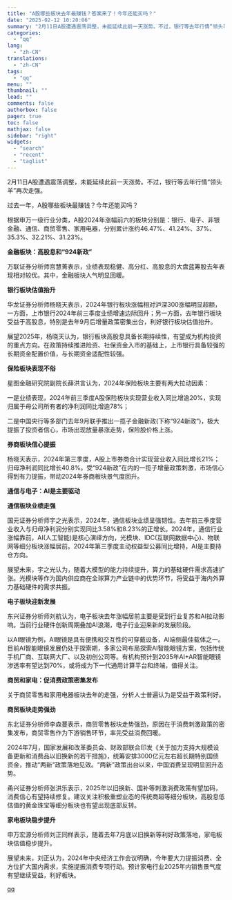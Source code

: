 ```yaml
---
title: "A股哪些板块去年最赚钱？答案来了！今年还能买吗？"
date: "2025-02-12 10:20:06"
summary: "2月11日A股遭遇震荡调整，未能延续此前一天涨势。不过，银行等去年行情“领头羊”再次走强。过去一年，..."
categories:
  - "qq"
lang:
  - "zh-CN"
translations:
  - "zh-CN"
tags:
  - "qq"
menu: ""
thumbnail: ""
lead: ""
comments: false
authorbox: false
pager: true
toc: false
mathjax: false
sidebar: "right"
widgets:
  - "search"
  - "recent"
  - "taglist"
---
```


2月11日A股遭遇震荡调整，未能延续此前一天涨势。不过，银行等去年行情“领头羊”再次走强。

过去一年，A股哪些板块最赚钱？今年还能买吗？

根据申万一级行业分类，A股2024年涨幅前六的板块分别是：银行、电子、非银金融、通信、商贸零售、家用电器，分别累计涨约46.47%、41.24%、37%、35.3%、32.21%、31.23%。

**金融板块：高股息和“924新政”**

万联证券分析师宫慧菁表示，业绩表现稳健、高分红、高股息的大盘蓝筹股去年表现相对较优。其中，金融板块人气明显回暖。

**银行板块估值抬升**

华龙证券分析师杨晓天表示，2024年银行板块涨幅相对沪深300涨幅明显超额，一方面，上市银行2024年前三季度业绩增速边际回升；另一方面，去年银行板块受益于高股息，特别是去年9月后增量政策密集出台，利好银行板块估值抬升。

展望2025年，杨晓天认为，银行板块高股息具备长期持续性，有望成为机构投资的重点方向。在政策持续推进险资、社保资金入市的基础上，上市银行具备较强的长期资金配置价值，与长期资金适配性较强。

**保险板块表现不俗**

星图金融研究院副院长薛洪言认为，2024年保险板块主要有两大拉动因素：

一是业绩表现，2024年前三季度A股保险板块实现营业收入同比增逾20%，实现归属于母公司所有者的净利润同比增逾78%；

二是中国央行等多部门去年9月联手推出一揽子金融新政(下称“924新政”)，极大提振了投资者信心，市场出现放量暴涨走势，保险股价格上涨。

**券商板块信心提振**

杨晓天表示，2024年第三季度，A股上市券商合计实现营业收入同比增长21%；归母净利润同比增长40.8%。受“924新政”在内的一揽子增量政策刺激，市场信心得到有力提振，带动2024年券商板块景气度回升。

**通信与电子：AI是主要驱动**

**通信板块业绩走强**

国元证券分析师宇之光表示，2024年，通信板块业绩呈强韧性。去年前三季度营业收入与归母净利润分别实现同比3.58%和8.23%的正增长。2024年，通信行业涨幅靠前，AI(人工智能)是核心演绎方向，光模块、IDC(互联网数据中心)、物联网等细分板块涨幅居前。2024年第三季度主动权益型公募同比增持，AI是主要持仓方向。

展望未来，宇之光认为，随着大模型的能力持续提升，算力的基础硬件需求高速扩张。光模块等作为国内供应商在全球算力产业链中的优势环节，将受益于海内外算力基础硬件的需求共振。

**电子板块迎新发展**

东兴证券分析师刘航认为，电子板块去年涨幅居前主要是受到行业复苏和AI拉动影响。当前行业硬件创新周期叠加AI浪潮，电子行业迎来新的发展阶段。

以AI眼镜为例，AI眼镜是具有便携和交互性的可穿戴设备，AI端侧最佳载体之一。目前AI智能眼镜发展仍处于探索期，多家公司布局探索AI智能眼镜方案，包括传统手机厂商、互联网大厂、以及初创公司等。有机构预计到2035年AI+AR智能眼镜渗透率有望达到70%，或将成为下一代通用计算平台和终端，值得关注。

**商贸和家电：促消费政策密集发布**

关于商贸零售和家用电器板块去年的走强，分析人士普遍认为是受益于政策利好。

**商贸板块走势强劲**

东北证券分析师李森蔓表示，商贸零售板块走势强劲，原因在于消费刺激政策的密集发布，商贸零售作为下游销售环节，率先受益消费回暖。

2024年7月，国家发展和改革委员会、财政部联合印发《关于加力支持大规模设备更新和消费品以旧换新的若干措施》，统筹安排3000亿元左右超长期特别国债资金，推动“两新”政策落地见效。“两新”政策出台以来，中国消费呈现明显回升态势。

甬兴证券分析师张洪乐表示，2025年以旧换新、国补等刺激消费政策有望加码，消费信心有望持续修复。建议关注积极重塑业态的传统商超等细分板块，高股息低估值的黄金珠宝等细分板块也有望出现底部反转。

**家电板块稳步提升**

申万宏源分析师刘正同样表示，随着去年7月底以旧换新等利好政策落地，家电板块估值稳步提升。

展望未来，刘正认为，2024年中央经济工作会议明确，今年要大力提振消费、全方位扩大国内需求，实施提振消费专项行动。预计家电行业2025年内销售景气度有望继续受益，利好板块。

[qq](https://new.qq.com/rain/a/20250212A02R9X00)

